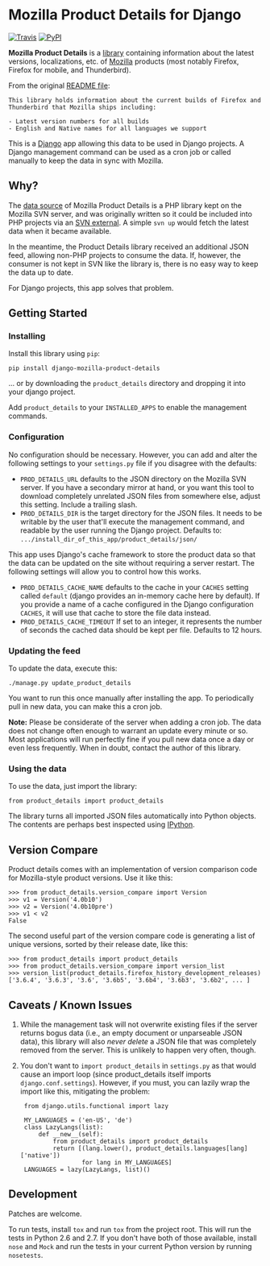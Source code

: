 Mozilla Product Details for Django
==================================

[![Travis](https://img.shields.io/travis/mozilla/django-product-details.svg)](https://travis-ci.org/mozilla/django-product-details/)
[![PyPI](https://img.shields.io/pypi/v/django-mozilla-product-details.svg)](https://pypi.python.org/pypi/django-mozilla-product-details)

**Mozilla Product Details** is a [library][readme] containing information about
the latest versions, localizations, etc. of [Mozilla][Mozilla] products (most
notably Firefox, Firefox for mobile, and Thunderbird).

From the original [README file][readme]:

    This library holds information about the current builds of Firefox and
    Thunderbird that Mozilla ships including:

    - Latest version numbers for all builds
    - English and Native names for all languages we support

This is a [Django][Django] app allowing this data to be used in Django
projects. A Django management command can be used as a cron job or called
manually to keep the data in sync with Mozilla.

[viewvc]: http://viewvc.svn.mozilla.org/vc/libs/product-details/
[readme]: http://viewvc.svn.mozilla.org/vc/libs/product-details/README?view=markup
[Mozilla]: http://www.mozilla.org
[Django]: http://www.djangoproject.com/


Why?
----
The [data source][SVNsource] of Mozilla Product Details is a PHP library kept
on the Mozilla SVN server, and was originally written so it could be included
into PHP projects via an [SVN external][SVNext]. A simple ``svn up`` would
fetch the latest data when it became available.

In the meantime, the Product Details library received an additional JSON feed,
allowing non-PHP projects to consume the data. If, however, the consumer is
not kept in SVN like the library is, there is no easy way to keep the data
up to date.

For Django projects, this app solves that problem.

[SVNsource]: http://svn.mozilla.org/libs/product-details/
[SVNext]: http://svnbook.red-bean.com/en/1.0/ch07s03.html


Getting Started
---------------
### Installing
Install this library using ``pip``:

    pip install django-mozilla-product-details

... or by downloading the ``product_details`` directory and dropping it into
your django project.

Add ``product_details`` to your ``INSTALLED_APPS`` to enable the management
commands.

### Configuration
No configuration should be necessary. However, you can add and alter the
following settings to your ``settings.py`` file if you disagree with the
defaults:

* ``PROD_DETAILS_URL`` defaults to the JSON directory on the Mozilla SVN
  server. If you have a secondary mirror at hand, or you want this tool to
  download completely unrelated JSON files from somewhere else, adjust this
  setting. Include a trailing slash.
* ``PROD_DETAILS_DIR`` is the target directory for the JSON files. It needs to
  be writable by the user that'll execute the management command, and readable
  by the user running the Django project. Defaults to:
  ``.../install_dir_of_this_app/product_details/json/``

This app uses Django's cache framework to store the product data so that the 
data can be updated on the site without requiring a server restart.
The following settings will allow you to control how this works.

* ``PROD_DETAILS_CACHE_NAME`` defaults to the cache in your ``CACHES`` setting called ``default``
  (django provides an in-memory cache here by default).  If you provide a name of a cache 
  configured in the Django configuration ``CACHES``, it will use that
  cache to store the file data instead.
* ``PROD_DETAILS_CACHE_TIMEOUT`` If set to an integer, it represents the number of seconds the cached data should be
  kept per file. Defaults to 12 hours.

### Updating the feed
To update the data, execute this:

    ./manage.py update_product_details

You want to run this once manually after installing the app. To periodically
pull in new data, you can make this a cron job.

**Note:** Please be considerate of the server when adding a cron job. The data
does not change often enough to warrant an update every minute or so. Most
applications will run perfectly fine if you pull new data once a day or even
less frequently. When in doubt, contact the author of this library.

### Using the data
To use the data, just import the library:

    from product_details import product_details

The library turns all imported JSON files automatically into Python objects.
The contents are perhaps best inspected using [IPython][ipython].

[ipython]: http://ipython.scipy.org/


Version Compare
---------------
Product details comes with an implementation of version comparison code for
Mozilla-style product versions. Use it like this:

    >>> from product_details.version_compare import Version
    >>> v1 = Version('4.0b10')
    >>> v2 = Version('4.0b10pre')
    >>> v1 < v2
    False

The second useful part of the version compare code is generating a list of
unique versions, sorted by their release date, like this:

    >>> from product_details import product_details
    >>> from product_details.version_compare import version_list
    >>> version_list(product_details.firefox_history_development_releases)
    ['3.6.4', '3.6.3', '3.6', '3.6b5', '3.6b4', '3.6b3', '3.6b2', ... ]


Caveats / Known Issues
----------------------
1. While the management task will not overwrite existing files if the server
   returns bogus data (i.e., an empty document or unparseable JSON data), this
   library will also *never delete* a JSON file that was completely removed from
   the server. This is unlikely to happen very often, though.
2. You don't want to ``import product_details`` in ``settings.py`` as that
   would cause an import loop (since product\_details itself imports
   ``django.conf.settings``). However, if you must, you can lazily wrap the
   import like this, mitigating the problem:

        from django.utils.functional import lazy

        MY_LANGUAGES = ('en-US', 'de')
        class LazyLangs(list):
            def __new__(self):
                from product_details import product_details
                return [(lang.lower(), product_details.languages[lang]['native'])
                        for lang in MY_LANGUAGES]
        LANGUAGES = lazy(LazyLangs, list)()


Development
-----------
Patches are welcome.

To run tests, install ``tox`` and run ``tox`` from the project root. This will run
the tests in Python 2.6 and 2.7. If you don't have both of those available, install
``nose`` and ``Mock`` and run the tests in your current Python version by 
running ``nosetests``.
